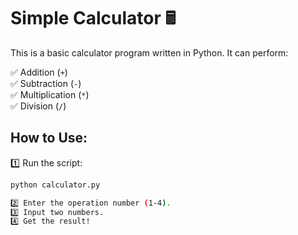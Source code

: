 # Simple Calculator 🖩

This is a basic calculator program written in Python. It can perform:

✅ Addition (`+`)  
✅ Subtraction (`-`)  
✅ Multiplication (`*`)  
✅ Division (`/`)

## How to Use:
1️⃣ Run the script:
```bash
python calculator.py

2️⃣ Enter the operation number (1-4).
3️⃣ Input two numbers.
4️⃣ Get the result!